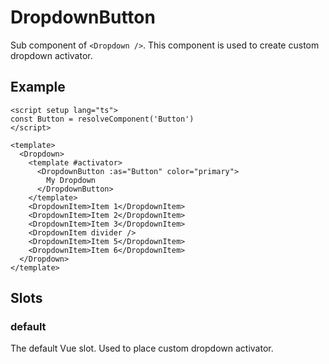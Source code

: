 # DropdownButton

Sub component of `<Dropdown />`. This component is used to create custom dropdown activator.

## Example

```vue
<script setup lang="ts">
const Button = resolveComponent('Button')
</script>

<template>
  <Dropdown>
    <template #activator>
      <DropdownButton :as="Button" color="primary">
        My Dropdown
      </DropdownButton>
    </template>
    <DropdownItem>Item 1</DropdownItem>
    <DropdownItem>Item 2</DropdownItem>
    <DropdownItem>Item 3</DropdownItem>
    <DropdownItem divider />
    <DropdownItem>Item 5</DropdownItem>
    <DropdownItem>Item 6</DropdownItem>
  </Dropdown>
</template>
```


## Slots

### default

The default Vue slot. Used to place custom dropdown activator.
